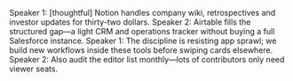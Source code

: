 Speaker 1: [thoughtful] Notion handles company wiki, retrospectives and investor updates for thirty-two dollars.
Speaker 2: Airtable fills the structured gap—a light CRM and operations tracker without buying a full Salesforce instance.
Speaker 1: The discipline is resisting app sprawl; we build new workflows inside these tools before swiping cards elsewhere.
Speaker 2: Also audit the editor list monthly—lots of contributors only need viewer seats.
